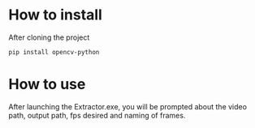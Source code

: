# How to install
After cloning the project
```
pip install opencv-python
```

# How to use
After launching the Extractor.exe, you will be prompted about the video path, output path, fps desired and naming of frames.
